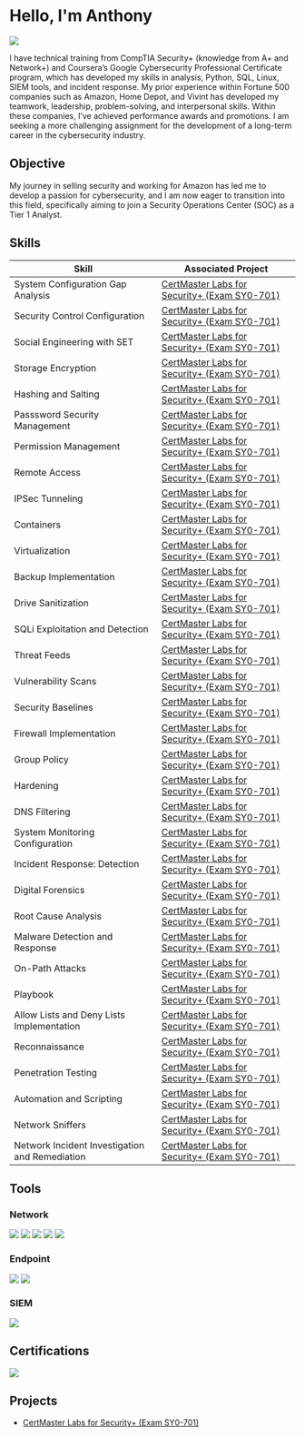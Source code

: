 # Hello, I'm Anthony
<a href="https://linkedin.com/in/anthonyavalera"><img src="https://img.shields.io/badge/-LinkedIn-0072b1?&style=for-the-badge&logo=linkedin&logoColor=white" /></a>

I have technical training from CompTIA Security+ (knowledge from A+ and Network+) and Coursera’s Google Cybersecurity Professional Certificate program, which has developed my skills in analysis, Python, SQL, Linux, SIEM tools, and incident response. My prior experience within Fortune 500 companies such as Amazon, Home Depot, and Vivint has developed my teamwork, leadership, problem-solving, and interpersonal skills. Within these companies, I’ve achieved performance awards and promotions. I am seeking a more challenging assignment for the development of a long-term career in the cybersecurity industry.

## Objective

My journey in selling security and working for Amazon has led me to develop a passion for cybersecurity, and I am now eager to transition into this field, specifically aiming to join a Security Operations Center (SOC) as a Tier 1 Analyst.

## Skills

| Skill                                         | Associated Project         |
|-----------------------------------------------|----------------------------|
| System Configuration Gap Analysis         | <a href="https://github.com/anthonyavalera/CertMaster-Labs-for-Security-Exam-SY0-701-">CertMaster Labs for Security+ (Exam SY0-701)</a>|
| Security Control Configuration      | <a href="https://github.com/anthonyavalera/CertMaster-Labs-for-Security-Exam-SY0-701-">CertMaster Labs for Security+ (Exam SY0-701)</a>|
| Social Engineering with SET                  | <a href="https://github.com/anthonyavalera/CertMaster-Labs-for-Security-Exam-SY0-701-">CertMaster Labs for Security+ (Exam SY0-701)</a>|
| Storage Encryption | <a href="https://github.com/anthonyavalera/CertMaster-Labs-for-Security-Exam-SY0-701-">CertMaster Labs for Security+ (Exam SY0-701)</a>|
| Hashing and Salting | <a href="https://github.com/anthonyavalera/CertMaster-Labs-for-Security-Exam-SY0-701-">CertMaster Labs for Security+ (Exam SY0-701)</a>|
| Passsword Security Management | <a href="https://github.com/anthonyavalera/CertMaster-Labs-for-Security-Exam-SY0-701-">CertMaster Labs for Security+ (Exam SY0-701)</a>|
| Permission Management | <a href="https://github.com/anthonyavalera/CertMaster-Labs-for-Security-Exam-SY0-701-">CertMaster Labs for Security+ (Exam SY0-701)</a>|
| Remote Access | <a href="https://github.com/anthonyavalera/CertMaster-Labs-for-Security-Exam-SY0-701-">CertMaster Labs for Security+ (Exam SY0-701)</a>|
| IPSec Tunneling | <a href="https://github.com/anthonyavalera/CertMaster-Labs-for-Security-Exam-SY0-701-">CertMaster Labs for Security+ (Exam SY0-701)</a>|
| Containers | <a href="https://github.com/anthonyavalera/CertMaster-Labs-for-Security-Exam-SY0-701-">CertMaster Labs for Security+ (Exam SY0-701)</a>|
| Virtualization | <a href="https://github.com/anthonyavalera/CertMaster-Labs-for-Security-Exam-SY0-701-">CertMaster Labs for Security+ (Exam SY0-701)</a>|
| Backup Implementation | <a href="https://github.com/anthonyavalera/CertMaster-Labs-for-Security-Exam-SY0-701-">CertMaster Labs for Security+ (Exam SY0-701)</a>|
| Drive Sanitization | <a href="https://github.com/anthonyavalera/CertMaster-Labs-for-Security-Exam-SY0-701-">CertMaster Labs for Security+ (Exam SY0-701)</a>|
| SQLi Exploitation and Detection | <a href="https://github.com/anthonyavalera/CertMaster-Labs-for-Security-Exam-SY0-701-">CertMaster Labs for Security+ (Exam SY0-701)</a>|
| Threat Feeds | <a href="https://github.com/anthonyavalera/CertMaster-Labs-for-Security-Exam-SY0-701-">CertMaster Labs for Security+ (Exam SY0-701)</a>|
| Vulnerability Scans | <a href="https://github.com/anthonyavalera/CertMaster-Labs-for-Security-Exam-SY0-701-">CertMaster Labs for Security+ (Exam SY0-701)</a>|
| Security Baselines | <a href="https://github.com/anthonyavalera/CertMaster-Labs-for-Security-Exam-SY0-701-">CertMaster Labs for Security+ (Exam SY0-701)</a>|
| Firewall Implementation | <a href="https://github.com/anthonyavalera/CertMaster-Labs-for-Security-Exam-SY0-701-">CertMaster Labs for Security+ (Exam SY0-701)</a>|
| Group Policy | <a href="https://github.com/anthonyavalera/CertMaster-Labs-for-Security-Exam-SY0-701-">CertMaster Labs for Security+ (Exam SY0-701)</a>|
| Hardening | <a href="https://github.com/anthonyavalera/CertMaster-Labs-for-Security-Exam-SY0-701-">CertMaster Labs for Security+ (Exam SY0-701)</a>|
| DNS Filtering | <a href="https://github.com/anthonyavalera/CertMaster-Labs-for-Security-Exam-SY0-701-">CertMaster Labs for Security+ (Exam SY0-701)</a>|
| System Monitoring Configuration | <a href="https://github.com/anthonyavalera/CertMaster-Labs-for-Security-Exam-SY0-701-">CertMaster Labs for Security+ (Exam SY0-701)</a>|
| Incident Response: Detection | <a href="https://github.com/anthonyavalera/CertMaster-Labs-for-Security-Exam-SY0-701-">CertMaster Labs for Security+ (Exam SY0-701)</a>|
| Digital Forensics | <a href="https://github.com/anthonyavalera/CertMaster-Labs-for-Security-Exam-SY0-701-">CertMaster Labs for Security+ (Exam SY0-701)</a>|
| Root Cause Analysis | <a href="https://github.com/anthonyavalera/CertMaster-Labs-for-Security-Exam-SY0-701-">CertMaster Labs for Security+ (Exam SY0-701)</a>|
| Malware Detection and Response | <a href="https://github.com/anthonyavalera/CertMaster-Labs-for-Security-Exam-SY0-701-">CertMaster Labs for Security+ (Exam SY0-701)</a>|
| On-Path Attacks | <a href="https://github.com/anthonyavalera/CertMaster-Labs-for-Security-Exam-SY0-701-">CertMaster Labs for Security+ (Exam SY0-701)</a>|
| Playbook | <a href="https://github.com/anthonyavalera/CertMaster-Labs-for-Security-Exam-SY0-701-">CertMaster Labs for Security+ (Exam SY0-701)</a>|
| Allow Lists and Deny Lists Implementation | <a href="https://github.com/anthonyavalera/CertMaster-Labs-for-Security-Exam-SY0-701-">CertMaster Labs for Security+ (Exam SY0-701)</a>|
| Reconnaissance | <a href="https://github.com/anthonyavalera/CertMaster-Labs-for-Security-Exam-SY0-701-">CertMaster Labs for Security+ (Exam SY0-701)</a>|
| Penetration Testing | <a href="https://github.com/anthonyavalera/CertMaster-Labs-for-Security-Exam-SY0-701-">CertMaster Labs for Security+ (Exam SY0-701)</a>|
| Automation and Scripting | <a href="https://github.com/anthonyavalera/CertMaster-Labs-for-Security-Exam-SY0-701-">CertMaster Labs for Security+ (Exam SY0-701)</a>|
| Network Sniffers | <a href="https://github.com/anthonyavalera/CertMaster-Labs-for-Security-Exam-SY0-701-">CertMaster Labs for Security+ (Exam SY0-701)</a>|
| Network Incident Investigation and Remediation | <a href="https://github.com/anthonyavalera/CertMaster-Labs-for-Security-Exam-SY0-701-">CertMaster Labs for Security+ (Exam SY0-701)</a>|

## Tools

### Network
<div>
    <img src="https://img.shields.io/badge/-Wireshark-1679A7?&style=for-the-badge&logo=Wireshark&logoColor=white" />
    <img src="https://img.shields.io/badge/-Nmap-000000?&style=for-the-badge&logo=Nmap&logoColor=white" />
    <img src="https://img.shields.io/badge/-Nessus-5F5F5F?&style=for-the-badge&logo=Nessus&logoColor=white" />
    <img src="https://img.shields.io/badge/-Netcat-000000?&style=for-the-badge&logo=netcat&logoColor=white" />
    <img src="https://img.shields.io/badge/-nslookup-000000?&style=for-the-badge&logo=nslookup&logoColor=white" />
</div>

### Endpoint
<div>
    <img src="https://img.shields.io/badge/-Microsoft_Defender_for_Endpoint-00A4EF?&style=for-the-badge&logo=Microsoft&logoColor=white" />
    <img src="https://img.shields.io/badge/-AppLocker-0078D4?&style=for-the-badge&logo=Microsoft&logoColor=white" />
</div>

### SIEM
<div>
    <img src="https://img.shields.io/badge/-wazuh-4C7F42?&style=for-the-badge&logo=wazuh&logoColor=white" />
</div>

## Certifications
<div>
<img src="https://img.shields.io/badge/-Security%2B-FF0000?&style=for-the-badge&logo=CompTIA&logoColor=white" />
</div>

## Projects
- <a href="https://github.com/anthonyavalera/CertMaster-Labs-for-Security-Exam-SY0-701-">CertMaster Labs for Security+ (Exam SY0-701)</a>
